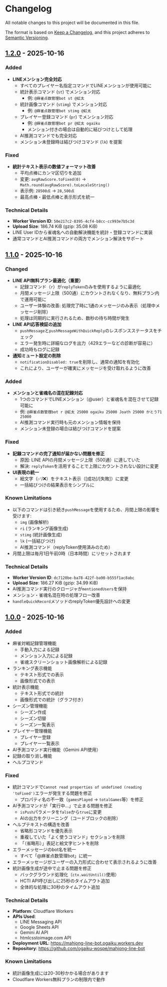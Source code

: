 # Changelog

All notable changes to this project will be documented in this file.

The format is based on [Keep a Changelog](https://keepachangelog.com/en/1.0.0/),
and this project adheres to [Semantic Versioning](https://semver.org/spec/v2.0.0.html).

## [1.2.0] - 2025-10-16

### Added
- **LINEメンション完全対応**
  - すべてのプレイヤー名指定コマンドでLINEメンションが使用可能に
  - 統計表示コマンド (`st`) でメンション対応
    - 例: `@麻雀点数管理bot st @虹太`
  - 統計画像コマンド (`stimg`) でメンション対応
    - 例: `@麻雀点数管理bot stimg @虹太`
  - プレイヤー登録コマンド (`pr`) でメンション対応
    - 例: `@麻雀点数管理bot pr @虹太 ogaiku`
    - メンション付きの場合は自動的に結びつけとして処理
  - AI推測コマンドでも完全対応
  - メンション未登録時は結びつけコマンド (`lk`) を提案

### Fixed
- **統計テキスト表示の数値フォーマット改善**
  - 平均点棒にカンマ区切りを追加
  - 変更: `avgRawScore.toFixed(0)` → `Math.round(avgRawScore).toLocaleString()`
  - 表示例: `28500点` → `28,500点`
  - 最高点棒・最低点棒と表示形式を統一

### Technical Details
- **Worker Version ID**: `50e217c2-8395-4cf4-b8cc-cc993e7b5c3d`
- **Upload Size**: 186.74 KiB (gzip: 35.08 KiB)
- LINE User IDから雀魂名への自動解決機能を統計・登録コマンドに実装
- 通常コマンドとAI推測コマンドの両方でメンション解決をサポート

## [1.1.0] - 2025-10-16

### Changed
- **LINE API無料プラン最適化（重要）**
  - 記録コマンド（`r`）が`replyToken`のみを使用するように最適化
  - 月間メッセージ上限（500通）にカウントされなくなり、無料プラン内で運用可能に
  - ユーザー体験の改善: 処理完了時に1通のメッセージのみ表示（処理中メッセージ削除）
  - 処理は同期的に実行されるため、数秒の待ち時間が発生
- **LINE API応答検証の追加**
  - `pushMessage`と`pushMessageWithQuickReply`のレスポンスステータスをチェック
  - エラー発生時に詳細なログを出力（429エラーなどの診断が容易に）
  - 成功時もログに記録
- **通知ミュート設定の削除**
  - `notificationDisabled: true`を削除し、通常の通知を有効化
  - これにより、ユーザーが確実にメッセージを受け取れるように改善

### Added
- **メンションと雀魂名の混在記録対応**
  - 1つのコマンドでLINEメンション（@user）と雀魂名を混在させて記録可能に
  - 例: `@麻雀点数管理bot r @虹太 25000 ogaiku 25000 Joath 25000 かとう71 25000`
  - AI推測コマンド実行時も元のメンション情報を保持
  - メンション未登録の場合は結びつけコマンドを提案

### Fixed
- **記録コマンドの完了通知が届かない問題を修正**
  - 原因: LINE APIの月間メッセージ上限（500通）に達していた
  - 解決: `replyToken`を活用することで上限にカウントされない設計に変更
- **UI表現の統一**
  - 絵文字（✅/❌）をテキスト表示（[成功]/[失敗]）に変更
  - 一括結びつけの結果表示をシンプルに

### Known Limitations
- 以下のコマンドは引き続き`pushMessage`を使用するため、月間上限の影響を受けます:
  - `img` (画像解析)
  - `ri` (ランキング画像生成)
  - `stimg` (統計画像生成)
  - `lk` (一括結びつけ)
  - AI推測コマンド（replyToken使用済みのため）
- 月間上限は毎月1日午前0時（日本時間）にリセットされます

### Technical Details
- **Worker Version ID**: `dc7120be-ba78-422f-ba90-b555f1ac8abc`
- **Upload Size**: 186.27 KiB (gzip: 34.99 KiB)
- AI推測コマンド実行のクロージャが`mentionedUsers`を保持
- メンション・雀魂名混在時の処理フロー改善
- `handleQuickRecord`メソッドのreplyToken優先設計への変更

## [1.0.0] - 2025-10-16

### Added
- 麻雀対戦記録管理機能
  - 手動入力による記録
  - メンション入力による記録
  - 雀魂スクリーンショット画像解析による記録
- ランキング表示機能
  - テキスト形式での表示
  - 画像形式での表示
- 統計表示機能
  - テキスト形式での統計
  - 画像形式での統計（グラフ付き）
- シーズン管理機能
  - シーズン作成
  - シーズン切替
  - シーズン一覧表示
- プレイヤー管理機能
  - プレイヤー登録
  - プレイヤー一覧表示
- AI予測コマンド実行機能（Gemini API使用）
- 記録の取り消し機能
- ヘルプコマンド

### Fixed
- 統計コマンドで`Cannot read properties of undefined (reading 'toFixed')`エラーが発生する問題を修正
  - プロパティ名の不一致（`gamesPlayed` → `totalGames`等）を修正
- AI予測コマンドが「実行中...」で止まる問題を修正
  - `isPush`パラメータを`false`から`true`に変更
  - AIの出力をクリーニング（コードブロックの削除）
- ヘルプテキストの構造を改善
  - 省略形コマンドを優先表示
  - 重複していた「よく使うコマンド」セクションを削除
  - 「（省略形）」表記と絵文字ヒントを削除
- エラーメッセージのbot名を統一
  - すべて「@麻雀点数管理bot」に統一
- エラーメッセージがユーザーの入力形式に合わせて表示されるように改善
- 統計画像生成が途中で止まる問題を修正
  - バックグラウンド処理化（`ctx.waitUntil()`使用）
  - HCTI API呼び出しに25秒のタイムアウト追加
  - 全体的な処理に30秒のタイムアウト追加

### Technical Details
- **Platform**: Cloudflare Workers
- **APIs Used**:
  - LINE Messaging API
  - Google Sheets API
  - Gemini AI API
  - htmlcsstoimage.com API
- **Deployment URL**: https://mahjong-line-bot.ogaiku.workers.dev
- **Repository**: https://github.com/ogaiku-wospe/mahjong-line-bot

### Known Limitations
- 統計画像生成には20-30秒かかる場合があります
- Cloudflare Workers無料プランの制限内で動作

[1.2.0]: https://github.com/ogaiku-wospe/mahjong-line-bot/releases/tag/v1.2.0
[1.1.0]: https://github.com/ogaiku-wospe/mahjong-line-bot/releases/tag/v1.1.0
[1.0.0]: https://github.com/ogaiku-wospe/mahjong-line-bot/releases/tag/v1.0.0
